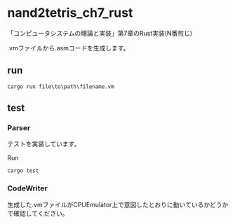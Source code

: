 # nand2tetris_ch7_rust
「コンピュータシステムの理論と実装」第7章のRust実装(N番煎じ)

.vmファイルから.asmコードを生成します。

## run

```shell
cargo run file\to\path\filename.vm
```

## test

### Parser

テストを実装しています。

Run

```shell
cargo test
```

### CodeWriter

生成した.vmファイルがCPUEmulator上で意図したとおりに動いているかどうかで確認してください。
